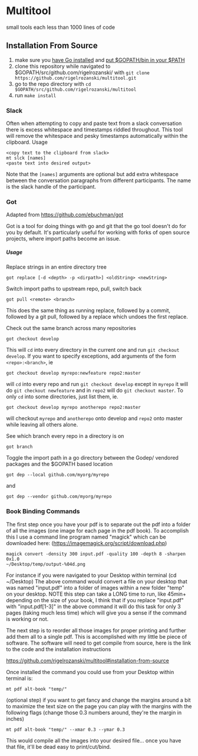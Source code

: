 # Multitool

small tools each less than 1000 lines of code

## Installation From Source

1. make sure you [have Go installed][1] and [put $GOPATH/bin in your $PATH][2]
2. clone this repository while navigated to $GOPATH/src/github.com/rigelrozanski/ 
   with `git clone https://github.com/rigelrozanski/multitool.git`
3. go to the repo directory with `cd $GOPATH/src/github.com/rigelrozanski/multitool`
4. run `make install`

[1]: https://golang.org/doc/install
[2]: https://github.com/tendermint/tendermint/wiki/Setting-GOPATH 

### Slack

Often when attempting to copy and paste text from a slack conversation there is 
excess whitespace and timestamps riddled throughout. This tool will remove the whitespace
and pesky timestamps automatically within the clipboard. Usage

```
<copy text to the clipboard from slack>
mt slck [names]
<paste text into desired output>
```

Note that the `[names]` arguments are optional but add extra whitespace between the 
conversation paragraphs from different participants. The name is the slack handle of
the participant. 

### Got

Adapted from https://github.com/ebuchman/got

Got is a tool for doing things with go and git that the go tool doesn't do for you by default. It's particularly useful for working with 
forks of open source projects, where import paths become an issue.

##### Usage
Replace strings in an entire directory tree
```
got replace [-d <depth> -p <dirpath>] <oldString> <newString>
```
Switch import paths to upstream repo, pull, switch back
```
got pull <remote> <branch>
```
This does the same thing as running replace, followed by a commit, followed by a git pull, followed by a replace which undoes the first replace.

Check out the same branch across many repositories
```
got checkout develop
```
This will `cd` into every directory in the current one and run `git checkout develop`. If you want to specify exceptions, add arguments of the form `<repo>:<branch>`, ie
```
got checkout develop myrepo:newfeature repo2:master
```
will `cd` into every repo and run `git checkout develop` except in `myrepo` it will do `git checkout newfeature` and in `repo2` will do `git checkout master`. To only `cd` into some directories, just list them, ie. 
```
got checkout develop myrepo anotherepo repo2:master
```
will checkout `myrepo` and `anotherepo` onto develop and `repo2` onto master while leaving all others alone.

See which branch every repo in a directory is on 
```
got branch
```
Toggle the import path in a go directory between the Godep/ vendored packages and the $GOPATH based location

```
got dep --local github.com/myorg/myrepo
```
and 
```
got dep --vendor github.com/myorg/myrepo
```

### Book Binding Commands

The first step once you have your pdf is to separate out the pdf into a folder
of all the images (one image for each page in the pdf book). To accomplish this
I use a command line program named "magick" which can be downloaded here:
(https://imagemagick.org/script/download.php) 

```
magick convert -density 300 input.pdf -quality 100 -depth 8 -sharpen 0x1.0
~/Desktop/temp/output-%04d.png
```

For instance if you were navigated to your Desktop within terminal (cd
~/Desktop) The above command would convert a file on your desktop that was
named "input.pdf" into a folder of images within a new folder "temp" on your
desktop. NOTE this step can take a LONG time to run, like 45min+ depending on
the size of your book, I think that if you replace "input.pdf" with
"input.pdf[1-3]" in the above command it will do this task for only 3 pages
(taking much less time) which will give you a sense if the command is working
or not.

The next step is to reorder all those images for proper printing and further
add them all to a single pdf. This is accomplished with my little be piece of
software. The software will need to get compile from source, here is the link
to the code and the installation instructions

https://github.com/rigelrozanski/multitool#installation-from-source

Once installed the command you could use from your Desktop within terminal is: 

```
mt pdf alt-book "temp/"
```

(optional step) if you want to get fancy and change the margins around a bit to
maximize the text size on the page you can play with the margins with the
following flags (change those 0.3 numbers around, they're the margin in inches)

``` 
mt pdf alt-book "temp/" --xmar 0.3 --ymar 0.3 
```

This would compile all the images into your desired file... once you have that
file, it'll be dead easy to print/cut/bind.

